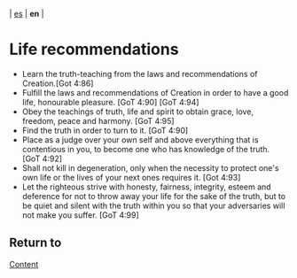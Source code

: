 | [es](../español/recomendaciones-sociales.md) | **en** |

# Life recommendations

- Learn the truth-teaching from the laws and recommendations of Creation.[Got 4:86]
- Fulfill the laws and recommendations of Creation in order to have a good life, honourable pleasure. [GoT 4:90] [GoT 4:94]
- Obey the teachings of truth, life and spirit to obtain grace, love, freedom, peace and harmony. [GoT 4:95]
- Find the truth in order to turn to it. [GoT 4:90]
- Place as a judge over your own self and above everything that is contentious in you, to become one who has knowledge of the truth. [GoT 4:92]
- Shall not kill in degeneration, only when the necessity to protect one's own life or the lives of your next ones requires it. [Got 4:93] 
- Let the righteous strive with honesty, fairness, integrity, esteem and deference for not to throw away your life for the sake of the truth, but to be quiet and silent with the truth within you so that your adversaries will not make you suffer. [GoT 4:99]

## Return to

[Content](./content.md)
